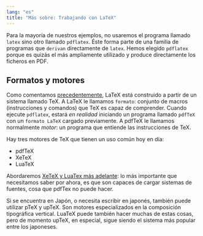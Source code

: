 ```yaml
---
lang: "es"
title: "Más sobre: Trabajando con LaTeX"
---
```


Para la mayoría de nuestros ejemplos, no usaremos el programa llamado `latex` sino
otro llamado `pdflatex`. Éste forma parte de una familia de programas que `derivan`
directamente de `latex`. Hemos elegido `pdflatex` porque es quizás el más ampliamente 
utilizado y produce directamente los ficheros en PDF.

## Formatos y motores

Como comentamos [precedentemente](more-01), LaTeX está construido a partir de un sistema
llamado TeX. A LaTeX le llamamos `formato`: conjunto de macros (instrucciones y comandos)
que TeX es capaz de comprender. Cuando ejecute `pdflatex`, estará _en realidad_ iniciando un
programa llamado `pdfTeX` con un `formato LaTeX` cargado previamente. A pdfTeX le
llamamos normalmente _motor_: un programa que entiende las instrucciones de TeX.

Hay tres motores de TeX que tienen un uso común hoy en día:

- pdfTeX
- XeTeX
- LuaTeX

Abordaremos [XeTeX y LuaTex más adelante](lesson-14): lo más importante que necesitamos
saber por ahora, es que son capaces de cargar sistemas de fuentes, cosa que pdfTex 
no puede hacer.

Si se encuentra en Japón, o necesita escribir en japonés, también puede utilizar
pTeX y upTeX. Son motores especializados en la composición tipográfica vertical. LuaTeX 
puede también hacer muchas de estas cosas, pero de momento upTeX, en especial, sigue
siendo el sistema más popular entre los japoneses.
